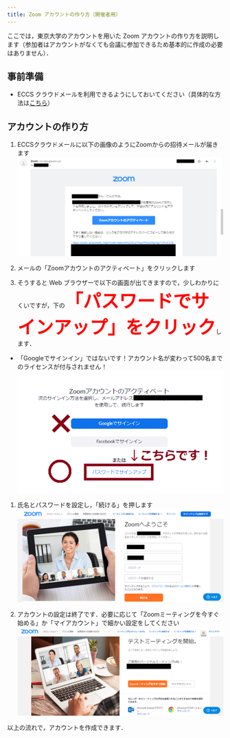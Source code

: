 ```yaml
---
title: Zoom アカウントの作り方（開催者用）
---
```


ここでは，東京大学のアカウントを用いた Zoom アカウントの作り方を説明します（参加者はアカウントがなくても会議に参加できるため基本的に作成の必要はありません）．  

## 事前準備
* ECCS クラウドメールを利用できるようにしておいてください（具体的な方法は<a href="https://www.ecc.u-tokyo.ac.jp/announcement/2016/04/01_2159.html" target="_blank">こちら</a>）

## アカウントの作り方

1. ECCSクラウドメールに以下の画像のようにZoomからの招待メールが届きます
  ![](img/zoom_account_email.png)  


1. メールの「Zoomアカウントのアクティベート」をクリックします  
  
1. そうすると Web ブラウザーで以下の画面が出てきますので，少しわかりにくいですが，下の<span style="font-size:3em;color:red;font-weight:bold">「パスワードでサインアップ」をクリック</span>します．  
  * 「Googleでサインイン」ではないです！アカウント名が変わって500名までのライセンスが付与されません！  
  ![](img/zoom_account_browser1.png)
  
1. 氏名とパスワードを設定し，「続ける」を押します  
  ![](img/zoom_account_browser2.png)
  
1. アカウントの設定は終了です．必要に応じて「Zoomミーティングを今すぐ始める」か「マイアカウント」で細かい設定をしてください  
  ![](img/zoom_account_browser3.png)
  
  
以上の流れで，アカウントを作成できます．
